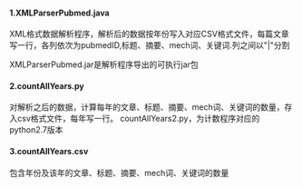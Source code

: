 #### 1.XMLParserPubmed.java

XML格式数据解析程序，解析后的数据按年份写入对应CSV格式文件，每篇文章写一行，各列依次为pubmedID,标题、摘要、mech词、关键词.列之间以"|"分割

XMLParserPubmed.jar是解析程序导出的可执行jar包

#### 2.countAllYears.py

对解析之后的数据，计算每年的文章、标题、摘要、mech词、关键词的数量，存入csv格式文件，每年写一行。
countAllYears2.py，为计数程序对应的python2.7版本

#### 3.countAllYears.csv

包含年份及该年的文章、标题、摘要、mech词、关键词的数量
